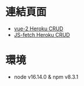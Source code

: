 # 連結頁面
- [vue-2 Heroku CRUD](https://gmwu185.github.io/node-todolist/pages/index.html)
- [JS-fetch Heroku CRUD](https://gmwu185.github.io/node-todolist/pages/ajax-get.html)

# 環境
- node v16.14.0 & npm v8.3.1
